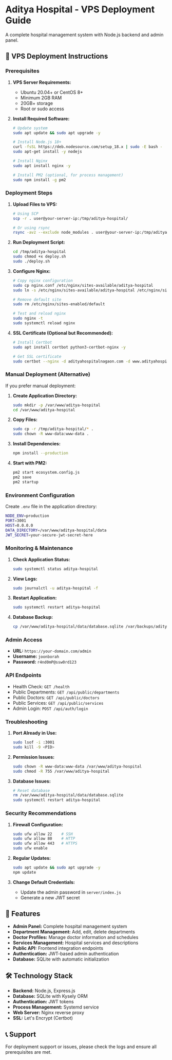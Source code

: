 # Aditya Hospital - VPS Deployment Guide

A complete hospital management system with Node.js backend and admin panel.

## 🚀 VPS Deployment Instructions

### Prerequisites

1. **VPS Server Requirements:**
   - Ubuntu 20.04+ or CentOS 8+
   - Minimum 2GB RAM
   - 20GB+ storage
   - Root or sudo access

2. **Install Required Software:**
   ```bash
   # Update system
   sudo apt update && sudo apt upgrade -y
   
   # Install Node.js 18+
   curl -fsSL https://deb.nodesource.com/setup_18.x | sudo -E bash -
   sudo apt-get install -y nodejs
   
   # Install Nginx
   sudo apt install nginx -y
   
   # Install PM2 (optional, for process management)
   sudo npm install -g pm2
   ```

### Deployment Steps

1. **Upload Files to VPS:**
   ```bash
   # Using SCP
   scp -r . user@your-server-ip:/tmp/aditya-hospital/
   
   # Or using rsync
   rsync -avz --exclude node_modules . user@your-server-ip:/tmp/aditya-hospital/
   ```

2. **Run Deployment Script:**
   ```bash
   cd /tmp/aditya-hospital
   sudo chmod +x deploy.sh
   sudo ./deploy.sh
   ```

3. **Configure Nginx:**
   ```bash
   # Copy nginx configuration
   sudo cp nginx.conf /etc/nginx/sites-available/aditya-hospital
   sudo ln -s /etc/nginx/sites-available/aditya-hospital /etc/nginx/sites-enabled/
   
   # Remove default site
   sudo rm /etc/nginx/sites-enabled/default
   
   # Test and reload nginx
   sudo nginx -t
   sudo systemctl reload nginx
   ```

4. **SSL Certificate (Optional but Recommended):**
   ```bash
   # Install Certbot
   sudo apt install certbot python3-certbot-nginx -y
   
   # Get SSL certificate
   sudo certbot --nginx -d adityahospitalnagaon.com -d www.adityahospitalnagaon.com
   ```

### Manual Deployment (Alternative)

If you prefer manual deployment:

1. **Create Application Directory:**
   ```bash
   sudo mkdir -p /var/www/aditya-hospital
   cd /var/www/aditya-hospital
   ```

2. **Copy Files:**
   ```bash
   sudo cp -r /tmp/aditya-hospital/* .
   sudo chown -R www-data:www-data .
   ```

3. **Install Dependencies:**
   ```bash
   npm install --production
   ```

4. **Start with PM2:**
   ```bash
   pm2 start ecosystem.config.js
   pm2 save
   pm2 startup
   ```

### Environment Configuration

Create `.env` file in the application directory:
```bash
NODE_ENV=production
PORT=3001
HOST=0.0.0.0
DATA_DIRECTORY=/var/www/aditya-hospital/data
JWT_SECRET=your-secure-jwt-secret-here
```

### Monitoring & Maintenance

1. **Check Application Status:**
   ```bash
   sudo systemctl status aditya-hospital
   ```

2. **View Logs:**
   ```bash
   sudo journalctl -u aditya-hospital -f
   ```

3. **Restart Application:**
   ```bash
   sudo systemctl restart aditya-hospital
   ```

4. **Database Backup:**
   ```bash
   cp /var/www/aditya-hospital/data/database.sqlite /var/backups/aditya-hospital/
   ```

### Admin Access

- **URL:** `https://your-domain.com/admin`
- **Username:** `joonborah`
- **Password:** `r4nd0mP@ssw0rd123`

### API Endpoints

- Health Check: `GET /health`
- Public Departments: `GET /api/public/departments`
- Public Doctors: `GET /api/public/doctors`
- Public Services: `GET /api/public/services`
- Admin Login: `POST /api/auth/login`

### Troubleshooting

1. **Port Already in Use:**
   ```bash
   sudo lsof -i :3001
   sudo kill -9 <PID>
   ```

2. **Permission Issues:**
   ```bash
   sudo chown -R www-data:www-data /var/www/aditya-hospital
   sudo chmod -R 755 /var/www/aditya-hospital
   ```

3. **Database Issues:**
   ```bash
   # Reset database
   rm /var/www/aditya-hospital/data/database.sqlite
   sudo systemctl restart aditya-hospital
   ```

### Security Recommendations

1. **Firewall Configuration:**
   ```bash
   sudo ufw allow 22    # SSH
   sudo ufw allow 80    # HTTP
   sudo ufw allow 443   # HTTPS
   sudo ufw enable
   ```

2. **Regular Updates:**
   ```bash
   sudo apt update && sudo apt upgrade -y
   npm update
   ```

3. **Change Default Credentials:**
   - Update the admin password in `server/index.js`
   - Generate a new JWT secret

## 🏥 Features

- **Admin Panel:** Complete hospital management system
- **Department Management:** Add, edit, delete departments
- **Doctor Profiles:** Manage doctor information and schedules
- **Services Management:** Hospital services and descriptions
- **Public API:** Frontend integration endpoints
- **Authentication:** JWT-based admin authentication
- **Database:** SQLite with automatic initialization

## 🛠️ Technology Stack

- **Backend:** Node.js, Express.js
- **Database:** SQLite with Kysely ORM
- **Authentication:** JWT tokens
- **Process Management:** Systemd service
- **Web Server:** Nginx reverse proxy
- **SSL:** Let's Encrypt (Certbot)

## 📞 Support

For deployment support or issues, please check the logs and ensure all prerequisites are met.